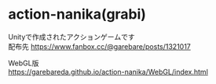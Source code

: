 # action-nanika(grabi)
Unityで作成されたアクションゲームです  
配布先
https://www.fanbox.cc/@garebare/posts/1321017

WebGL版  
https://garebareda.github.io/action-nanika/WebGL/index.html
